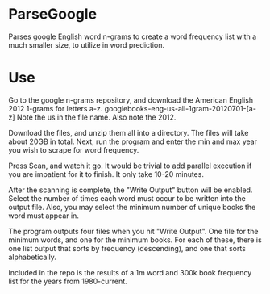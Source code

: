 # ParseGoogle
Parses google English word n-grams to create a word frequency list with a much smaller size, to utilize in word prediction.

# Use
Go to the google n-grams repository, and download the American English 2012 1-grams for letters a-z.
googlebooks-eng-us-all-1gram-20120701-[a-z]
Note the us in the file name. Also note the 2012.

Download the files, and unzip them all into a directory. The files will take about 20GB in total.
Next, run the program and enter the min and max year you wish to scrape for word frequency.

Press Scan, and watch it go. It would be trivial to add parallel execution if you are impatient for it to finish. It only take 10-20 minutes.

After the scanning is complete, the "Write Output" button will be enabled. Select the number of times each word must occur to be written into the output file.
Also, you may select the minimum number of unique books the word must appear in.

The program outputs four files when you hit "Write Output".
One file for the minimum words, and one for the minimum books.
For each of these, there is one list output that sorts by frequency (descending), and one that sorts alphabetically.

Included in the repo is the results of a 1m word and 300k book frequency list for the years from 1980-current.
